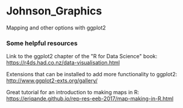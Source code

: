 # Johnson_Graphics
Mapping and other options with ggplot2


### Some helpful resources

Link to the ggplot2 chapter of the "R for Data Science" book:
https://r4ds.had.co.nz/data-visualisation.html


Extensions that can be installed to add more functionality to ggplot2:
http://www.ggplot2-exts.org/gallery/


Great tutorial for an introduction to making maps in R:
https://eriqande.github.io/rep-res-eeb-2017/map-making-in-R.html
